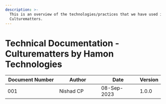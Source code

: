 ```yaml
---
description: >-
  This is an overview of the technologies/practices that we have used in
  Culturematters.
---
```


# Technical Documentation - Culturematters by Hamon Technologies



<table><thead><tr><th width="191">Document Number</th><th width="157">Author</th><th width="147">Date</th><th>Version</th></tr></thead><tbody><tr><td>001</td><td>Nishad CP</td><td>08-Sep-2023</td><td>1.0.0</td></tr></tbody></table>

